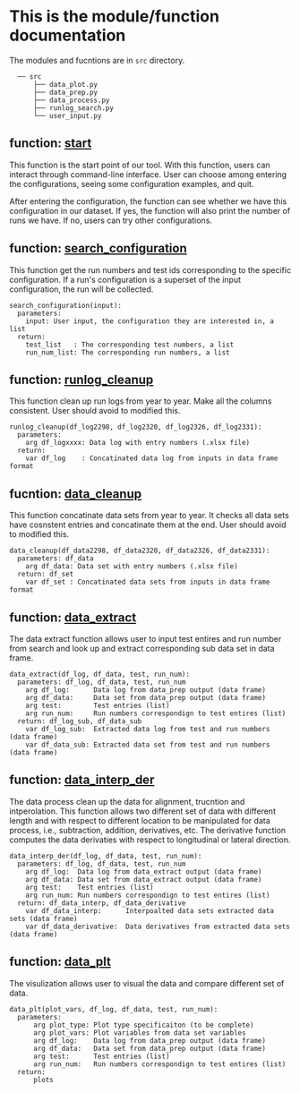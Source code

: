 # This is the module/function documentation 
The modules and fucntions are in `src` directory.

      ── src
          ├── data_plot.py
          ├── data_prep.py
          ├── data_process.py
          ├── runlog_search.py
          └── user_input.py
      
## function: [start](../scalos/src/user_input.py)
This function is the start point of our tool. With this function, users can interact through 
command-line interface. User can choose among entering the configurations, seeing some 
configuration examples, and quit. 


After entering the configuration, the function can see whether we have this configuration in
our dataset. If yes, the function will also print the number of runs we have. If no, users
can try other configurations. 

## function: [search_configuration](../scalos/src/runlog_search.py)

This function get the run numbers and test ids corresponding to the specific configuration.
If a run's configuration is a superset of the input configuration, the run will be collected.

    search_configuration(input):
      parameters: 
        input: User input, the configuration they are interested in, a list
      return: 
        test_list   : The corresponding test numbers, a list
        run_num_list: The corresponding run numbers, a list

## function: [runlog_cleanup](../scalos/src/data_prep.py)
This function clean up run logs from year to year. Make all the columns consistent. 
User should avoid to modified this. 

    runlog_cleanup(df_log2298, df_log2320, df_log2326, df_log2331):
      parameters: 
        arg df_logxxxx: Data log with entry numbers (.xlsx file)
      return: 
        var df_log    : Concatinated data log from inputs in data frame format


## fucntion: [data_cleanup](../scalos/src/data_prep.py)
This function concatinate data sets from year to year. 
It checks all data sets have cosnstent entries and concatinate them at the end. 
User should avoid to modified this. 


    data_cleanup(df_data2298, df_data2320, df_data2326, df_data2331):
      parameters: df_data
        arg df_data: Data set with entry numbers (.xlsx file)
      return: df_set
        var df_set : Concatinated data sets from inputs in data frame format



## function: [data_extract](../scalos/src/data_process.py)
The data extract function allows user to input test entires and run number from search and look up and extract corresponding sub data set in data frame. 


    data_extract(df_log, df_data, test, run_num):
      parameters: df_log, df_data, test, run_num
        arg df_log:      Data log from data_prep output (data frame)
        arg df_data:     Data set from data_prep output (data frame)
        arg test:        Test entries (list)
        arg run_num:     Run numbers correspondign to test entires (list)
      return: df_log_sub, df_data_sub
        var df_log_sub:  Extracted data log from test and run numbers (data frame)
        var df_data_sub: Extracted data set from test and run numbers (data frame)

    
## function: [data_interp_der](../scalos/src/data_process.py)
The data process clean up the data for alignment, trucntion and intperolation. This function allows two different set of data with different length and with respect to different location to be manipulated for data process, i.e., subtraction, addition, derivatives, etc. The derivative function computes the data derivaties with respect to longitudinal or lateral direction.


    data_interp_der(df_log, df_data, test, run_num):
      parameters: df_log, df_data, test, run_num
        arg df_log:  Data log from data_extract output (data frame)
        arg df_data: Data set from data_extract output (data frame)
        arg test:    Test entries (list)
        arg run_num: Run numbers correspondign to test entires (list)
      return: df_data_interp, df_data_derivative
        var df_data_interp:      Interpoalted data sets extracted data sets (data frame)
        var df_data_derivative:  Data derivatives from extracted data sets (data frame)

    
## function: [data_plt](../scalos/src/data_plot.py)
The visulization allows user to visual the data and compare different set of data.


    data_plt(plot_vars, df_log, df_data, test, run_num):
      parameters:
          arg plot_type: Plot type specificaiton (to be complete)
          arg plot_vars: Plot variables from data set variables
          arg df_log:    Data log from data_prep output (data frame)
          arg df_data:   Data set from data_prep output (data frame)
          arg test:      Test entries (list)
          arg run_num:   Run numbers correspondign to test entires (list)
      return:
          plots

